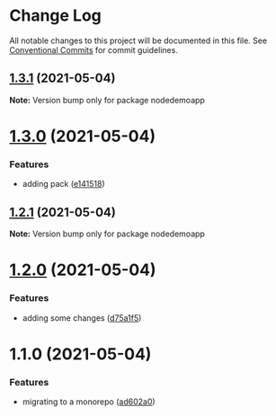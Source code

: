 # Change Log

All notable changes to this project will be documented in this file.
See [Conventional Commits](https://conventionalcommits.org) for commit guidelines.

## [1.3.1](https://github.com/AugustoPeralta/DemoApp/compare/v1.3.0...v1.3.1) (2021-05-04)

**Note:** Version bump only for package nodedemoapp






# [1.3.0](https://github.com/AugustoPeralta/DemoApp/compare/v1.2.1...v1.3.0) (2021-05-04)


### Features

* adding pack ([e141518](https://github.com/AugustoPeralta/DemoApp/commit/e141518385b9f39033380105be86409a344de858))






## [1.2.1](https://github.com/AugustoPeralta/DemoApp/compare/v1.2.0...v1.2.1) (2021-05-04)

**Note:** Version bump only for package nodedemoapp






# [1.2.0](https://github.com/AugustoPeralta/DemoApp/compare/v1.1.0...v1.2.0) (2021-05-04)


### Features

* adding some changes ([d75a1f5](https://github.com/AugustoPeralta/DemoApp/commit/d75a1f5f6fd25f8e538e71e16919b9ed75e511aa))






# 1.1.0 (2021-05-04)


### Features

* migrating to a monorepo ([ad602a0](https://github.com/AugustoPeralta/DemoApp/commit/ad602a0f81ed78f473b487a1192822ee31647f28))
